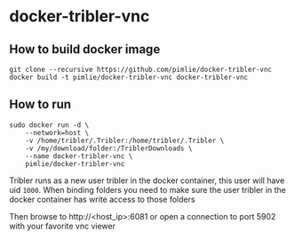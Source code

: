 # docker-tribler-vnc

## How to build docker image
```
git clone --recursive https://github.com/pimlie/docker-tribler-vnc
docker build -t pimlie/docker-tribler-vnc docker-tribler-vnc
```

## How to run
```
sudo docker run -d \
	--network=host \
	-v /home/tribler/.Tribler:/home/tribler/.Tribler \
	-v /my/download/folder:/TriblerDownloads \
	--name docker-tribler-vnc \
	pimlie/docker-tribler-vnc
```

Tribler runs as a new user tribler in the docker container, this user will have uid `1000`. When binding folders you need to make sure the user tribler in the docker container has write access to those folders

Then browse to http://<host_ip>:6081 or open a connection to port 5902 with your favorite vnc viewer
